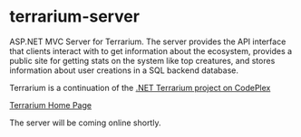 terrarium-server
================

ASP.NET MVC Server for Terrarium. The server provides the API interface that clients interact with to get information about the ecosystem, provides a public site for getting stats on the system like top creatures, and stores information about user creations in a SQL backend database.

Terrarium is a continuation of the [.NET Terrarium project on CodePlex](https://terrarium2.codeplex.com/)

[Terrarium Home Page](http://terrarium.azurewebsites.net/)

The server will be coming online shortly.
